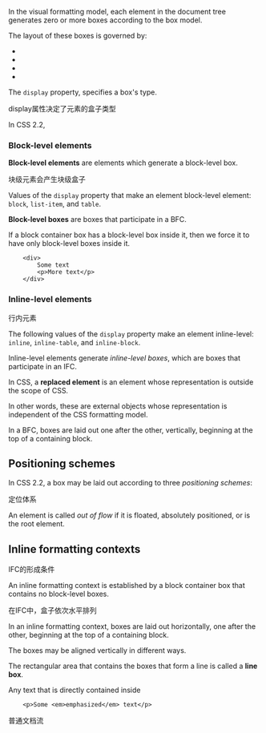 In the visual formatting model, each element in the document tree generates zero or more boxes according to the box model.

The layout of these boxes is governed by:

-
-
-
-

The `display` property, specifies a box's type.

display属性决定了元素的盒子类型

In CSS 2.2, 

### Block-level elements

**Block-level elements** are elements which generate a block-level box.

块级元素会产生块级盒子

Values of the `display` property that make an element block-level element: `block`, `list-item`, and `table`.

**Block-level boxes** are boxes that participate in a BFC.

If a block container box has a block-level box inside it, then we force it to have only block-level boxes inside it.

        <div>
            Some text
            <p>More text</p>
        </div>
        
### Inline-level elements

行内元素

The following values of the `display` property make an element inline-level: `inline`, `inline-table`, and `inline-block`.

Inline-level elements generate *inline-level boxes*, which are boxes that participate in an IFC.

In CSS, a **replaced element** is an element whose representation is outside the scope of CSS.

In other words, these are external objects whose representation is independent of the CSS formatting model.

In a BFC, boxes are laid  out one after the other, vertically, beginning at the top of a containing block.

## Positioning schemes

In CSS 2.2, a box may be laid out according to three *positioning schemes*:

定位体系

An element is called *out of flow* if it is floated, absolutely positioned, or is the root element.

## Inline formatting contexts

IFC的形成条件

An inline formatting context is established by a block container box that contains no block-level boxes.

在IFC中，盒子依次水平排列

In an inline formatting context, boxes are laid out horizontally, one after the other, beginning at the top of a containing block.

The boxes may be aligned vertically in different ways.

The rectangular area that contains the boxes that form a line is called a **line box**.

Any text that is directly contained inside 

        <p>Some <em>emphasized</em> text</p>
        
普通文档流